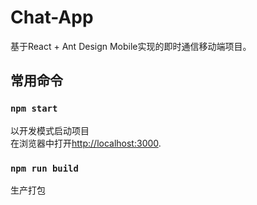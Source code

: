 # Chat-App
基于React + Ant Design Mobile实现的即时通信移动端项目。

## 常用命令

### `npm start`

以开发模式启动项目<br>
在浏览器中打开[http://localhost:3000](http://localhost:3000).

### `npm run build`

生产打包


